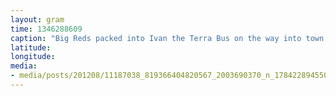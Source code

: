 ```yaml
---
layout: gram
time: 1346288609
caption: "Big Reds packed into Ivan the Terra Bus on the way into town."
latitude: 
longitude: 
media:
- media/posts/201208/11187038_819366404820567_2003690370_n_17842289455000351.jpg
---
```

